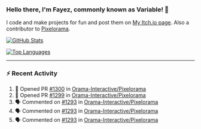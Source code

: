 ### Hello there, I'm Fayez, commonly known as Variable! 👋
I code and make projects for fun and post them on [My Itch.io page](https://variable-industries.itch.io/). Also a contributor to [Pixelorama](https://github.com/Orama-Interactive/Pixelorama).

[![GitHub Stats](https://github-readme-stats.vercel.app/api/?username=Variable-ind&show_icons=true&theme=merko)](https://github.com/anuraghazra/github-readme-stats)

[![Top Languages](https://github-readme-stats.vercel.app/api/top-langs/?username=Variable-ind&layout=compact&theme=merko)](https://github.com/anuraghazra/github-readme-stats)

---

### :zap: Recent Activity

<!--START_SECTION:activity-->
1. 💪 Opened PR [#1300](https://github.com/Orama-Interactive/Pixelorama/pull/1300) in [Orama-Interactive/Pixelorama](https://github.com/Orama-Interactive/Pixelorama)
2. 💪 Opened PR [#1299](https://github.com/Orama-Interactive/Pixelorama/pull/1299) in [Orama-Interactive/Pixelorama](https://github.com/Orama-Interactive/Pixelorama)
3. 🗣 Commented on [#1293](https://github.com/Orama-Interactive/Pixelorama/issues/1293#issuecomment-3016805597) in [Orama-Interactive/Pixelorama](https://github.com/Orama-Interactive/Pixelorama)
4. 🗣 Commented on [#1293](https://github.com/Orama-Interactive/Pixelorama/issues/1293#issuecomment-3016800323) in [Orama-Interactive/Pixelorama](https://github.com/Orama-Interactive/Pixelorama)
5. 🗣 Commented on [#1293](https://github.com/Orama-Interactive/Pixelorama/issues/1293#issuecomment-3016786606) in [Orama-Interactive/Pixelorama](https://github.com/Orama-Interactive/Pixelorama)
<!--END_SECTION:activity-->

<!--
**Variable-ind/Variable-ind** is a ✨ _special_ ✨ repository because its `README.md` (this file) appears on your GitHub profile.

Here are some ideas to get you started:
- 🌱 I’m currently studying at ...
- 🔭 I’m currently working on ...
- 👯 I’m looking to collaborate on ...
- 🤔 I’m looking for help with ...
- 💬 Ask me about ...
- 📫 How to reach me: ...
- ⚡ Fun fact: ...
-->
